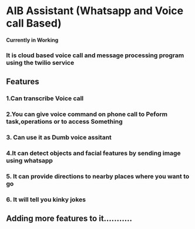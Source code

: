# AIB Assistant (Whatsapp and Voice call Based)
#### Currently in Working
### It is cloud based voice call and message processing program using the twilio service
## Features
### 1.Can transcribe Voice call
### 2.You can give voice command on phone call to Peform task,operations or to access Something
### 3. Can use it as Dumb voice assitant
### 4.It can detect objects and facial features by sending image using whatsapp
### 5. It can provide directions to nearby places where you want to go
### 6. It will tell you kinky jokes
## Adding more features to it...........
